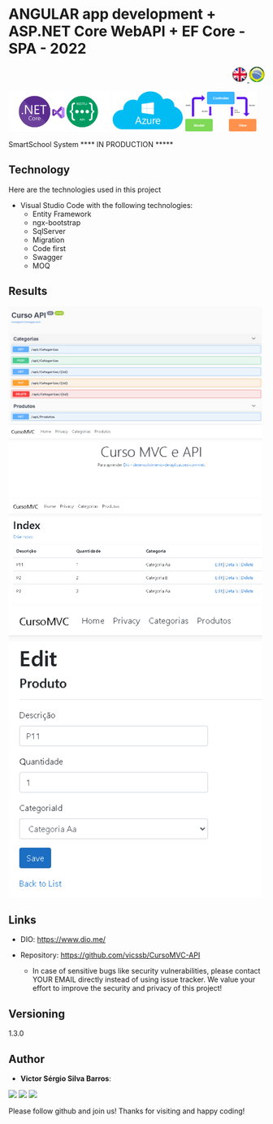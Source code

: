 # ANGULAR app development + ASP.NET Core WebAPI + EF Core - SPA - 2022

<div align="right"> 
<a href="./README.md"> <img src="./img/LogoUK.png" alt="Logo UK" width="30"/></a><a href="./leiame.md"> <img src="./img/logoBrazil.png" alt="Logo Brasil" width="30"/> </a>
</div>

<img src="./img/logo.png" alt="Logo .NET" width="200"/> <img src="./img/logo2.png" alt="Logo Azure" width="140"/> <img src="./img/logo3.png" alt="Logo MVC" width="140"/>
  
 
SmartSchool System **** IN PRODUCTION *****
 
## Technology 
 
Here are the technologies used in this project
 
* Visual Studio Code with the following technologies:
  - Entity Framework
  - ngx-bootstrap
  - SqlServer
  - Migration
  - Code first
  - Swagger
  - MOQ
 
 
## Results
 
 <img src="./img/api1.png" alt="tela1" width="500"/>
 <img src="./img/mvc1.png" alt="tela2" width="500"/>
 <img src="./img/mvc2.png" alt="tela1" width="500"/>
 <img src="./img/mvc3.png" alt="tela2" width="500"/>
 
 
 
## Links
 
  - DIO: https://www.dio.me/
  
  - Repository: https://github.com/vicssb/CursoMVC-API
    - In case of sensitive bugs like security vulnerabilities, please contact
      YOUR EMAIL directly instead of using issue tracker. We value your effort
      to improve the security and privacy of this project!
 
 
## Versioning
 
1.3.0
 
 
## Author
 
* **Victor Sérgio Silva Barros**: 

<p align="left">
  <a href="mailto:vicssb@gmail.com" alt="Gmail" target = "_blank">
  <img src="https://img.shields.io/badge/-Gmail-FF0000?style=flat-square&labelColor=FF0000&logo=gmail&logoColor=white&link=mailto:vicssb@gmail.com" /></a>

  <a href="https://www.linkedin.com/in/victor-sergio-silva-barros/" alt="Linkedin" target = "_blank">
  <img src="https://img.shields.io/badge/-Linkedin-0e76a8?style=flat-square&logo=Linkedin&logoColor=white&link=https://www.linkedin.com/in/victor-sergio-silva-barros/" /></a>

  <a href="https://wa.me/+5512987085327" alt="WhatsApp" target = "_blank">
  <img src="https://img.shields.io/badge/-WhatsApp-25d366?style=flat-square&labelColor=25d366&logo=whatsapp&logoColor=white&link=https://wa.me/+5512987085327"/></a>

  </p>  

<p>Please follow github and join us!
Thanks for visiting and happy coding!</p>
